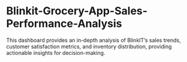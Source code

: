 # Blinkit-Grocery-App-Sales-Performance-Analysis
This dashboard provides an in-depth analysis of BlinkIT’s sales trends, customer satisfaction metrics, and inventory distribution, providing actionable insights for decision-making.
